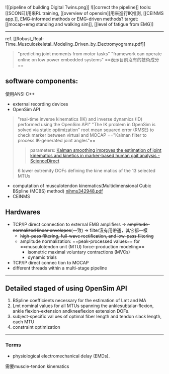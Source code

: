 ![[pipeline of building Digital Twins.png]]
![[correct the pipeline]]
tools: [[SCONE]]用來RL training, [[overview of opensim]]用來進行IK推測, [[CEINMS app.]], EMG-informed methods or EMG-driven methods?
target: [[mocap+emg standing and walking sim]], [[level of fatigue from EMG]]

---
ref. [[Robust_Real-Time_Musculoskeletal_Modeling_Driven_by_Electromyograms.pdf]]
>"predicting joint moments from motor tasks"
>"framework can operate online on low power embedded systems"
==表示目前沒有的技術成分==
## software components:
使用ANSI C++
- external recording devices
- OpenSim API
>"real-time inverse kinematics (IK) and inverse dynamics (ID) performed using the OpenSim API"
>"The IK problem in OpenSim is solved via static optimization"
>root mean squared error (RMSE) to check marker between virtual and MOCAP
>=="Kalman filter to process IK-generated joint angles"==
>>parameters: [Kalman smoothing improves the estimation of joint kinematics and kinetics in marker-based human gait analysis - ScienceDirect](https://www.sciencedirect.com/science/article/pii/S0021929008004685)
>
>6 lower extremity DOFs defining the kine matics of the 13 selected MTUs
- computation of musculotendon kinematics(Multidimensional Cubic BSpline (MCBS) method) [nihms342948.pdf](https://pmc.ncbi.nlm.nih.gov/articles/PMC3264840/pdf/nihms342948.pdf)
- CEINMS

## Hardwares
- TCP/IP direct connection to external EMG amplifiers -> ~~amplitude-normalized linear envelopes~~(一致) -> filter沒有用帶通，其它都一樣
	- ~~high-pass filtering, full-wave rectification, and low-pass filtering~~
	- amplitude normalization: ==peak-processed values== for ==musculotendon unit (MTU) force-production modeling==
		- isometric maximal voluntary contractions (MVCs)
		- dynamic trials
- TCP/IP direct connec tion to MOCAP
- different threads within a multi-stage pipeline

---
## Detailed staged of using OpenSim API
1. BSpline coefficients necessary for the estimation of Lmt and MA
2. Lmt nominal values for all MTUs spanning the anklesubtalar-flexion, ankle flexion-extension andkneeflexion extension DOFs.
3. subject-specific val ues of optimal fiber length and tendon slack length, each MTU
4. constraint optimization

---
### Terms
- physiological electromechanical delay (EMDs).


需要muscle-tendon kinematics